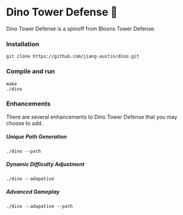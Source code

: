 # Dino Tower Defense 🦖

Dino Tower Defense is a spinoff from Bloons Tower Defense.

### Installation
```git clone https://github.com/jiang-austin/dino.git```

### Compile and run
```
make
./dino
```
 
 ### Enhancements
    
There are several enhancements to Dino Tower Defense that you may choose to add.

##### Unique Path Generation

```
./dino --path
```

##### Dynamic Difficulty Adjustment

```
./dino --adapative
```

##### Advanced Gameplay

```
./dino --adapative --path
```
